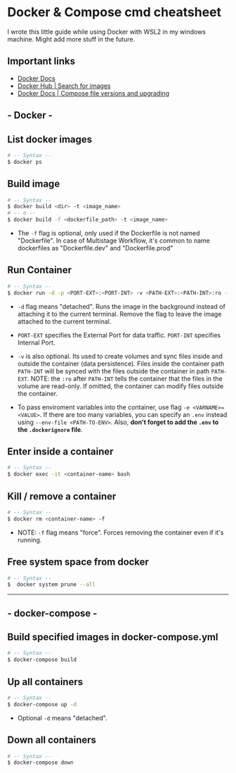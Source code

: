 # Docker & Compose cmd cheatsheet

I wrote this little guide while using Docker with WSL2 in my windows machine. Might add more stuff in the future.

## Important links
- [Docker Docs](https://docs.docker.com/)
- [Docker Hub | Search for images](https://hub.docker.com/search?q=)
- [Docker Docs | Compose file versions and upgrading](https://docs.docker.com/compose/compose-file/compose-versioning/)

## - Docker -

## List docker images
```bash
# -- Syntax --
$ docker ps
```

## Build image
```bash
# -- Syntax --
$ docker build <dir> -t <image_name>
# -- o --
$ docker build -f <dockerfile_path> -t <image_name>
```
- The ```-f``` flag is optional, only used if the Dockerfile is not named "Dockerfile". In case of Multistage Workflow, it's common to name dockerfiles as "Dockerfile.dev" and "Dockerfile.prod"

## Run Container
```bash
# -- Syntax --
$ docker run -d -p <PORT-EXT>:<PORT-INT> -v <PATH-EXT>:<PATH-INT>:ro --name <container-name> <image-name>
```

- ```-d``` flag means "detached". Runs the image in the background instead of attaching it to the current terminal. Remove the flag to leave the image attached to the current terminal.

- ```PORT-EXT``` specifies the External Port for data traffic. ```PORT-INT``` specifies Internal Port.

- ```-v``` is also optional. Its used to create volumes and sync files inside and outside the container (data persistence). Files inside the container path ```PATH-INT``` will be synced with the files outside the container in path ```PATH-EXT```. NOTE: the ```:ro``` after ```PATH-INT``` tells the container that the files in the volume are read-only. If omitted, the container can modify files outside the container.

- To pass enviroment variables into the container, use flag ```-e <VARNAME>=<VALUE>```. If there are too many variables, you can specify an ```.env``` instead using ```--env-file <PATH-TO-ENV>```. Also, **don't forget to add the ```.env``` to the ```.dockerignore``` file**.

## Enter inside a container
```bash
# -- Syntax --
$ docker exec -it <container-name> bash
```

## Kill / remove a container
```bash
# -- Syntax --
$ docker rm <container-name> -f
```
- NOTE: ```-f``` flag means "force". Forces removing the container even if it's running.

## Free system space from docker
```bash
# -- Syntax --
$  docker system prune --all
```

---
## - docker-compose -

## Build specified images in docker-compose.yml
```bash
# -- Syntax --
$ docker-compose build
```

## Up all containers
```bash
# -- Syntax --
$ docker-compose up -d 
```
- Optional ```-d``` means "detached". 

## Down all containers
```bash
# -- Syntax --
$ docker-compose down
```
